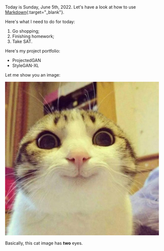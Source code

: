 Today is Sunday, June 5th, 2022.
Let's have a look at how to use [Markdown](https://www.markdownguide.org/cheat-sheet/){:target="_blank"}.

Here's what I need to do for today:
1. Go shopping;
2. Finishing homework;
3. Take SAT.

Here's my project portfolio:
- ProjectedGAN
- StyleGAN-XL

Let me show you an image:

![image](cat.png)  


Basically, this cat image has **two** eyes.
